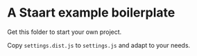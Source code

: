 # A Staart example boilerplate

Get this folder to start your own project.

Copy `settings.dist.js` to `settings.js` and adapt to your needs.